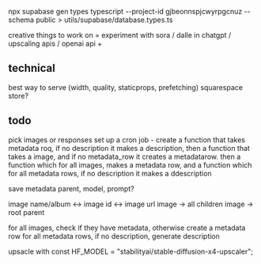 npx supabase gen types typescript --project-id gjbeonnspjcwyrpgcnuz --schema public > utils/supabase/database.types.ts


creative things to work on = experiment with sora / dalle in chatgpt / upscaling apis / openai api +

## technical
best way to serve (width, quality, staticprops, prefetching)
squarespace store?

## todo
pick images or responses
set up a cron job - create a function that takes metadata roq, if no description it makes a description, then a function that takes a image, and if no metadata_row it creates a metadatarow. then a function which for all images, makes a metadata row, and a function which for all metadata rows, if no description it makes a ddescription

save metadata 
parent, model, prompt?

image name/album <-> image id <-> image url
image -> all children
image -> root parent


for all images, check if they have metadata, otherwise create a metadata row
for all metadata rows, if no description, generate description

upsacle with const HF_MODEL = "stabilityai/stable-diffusion-x4-upscaler";